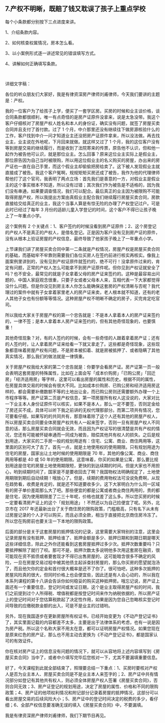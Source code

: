 ## 7.产权不明晰，既赔了钱又耽误了孩子上重点学校
每个小条款都分别按下三点进度来讲。


1、介绍条款内容。


2、如何核查权属情况，房本怎么看。


3、以小案例形式逐一讲述常见的错误填写方式。


4、讲解如何正确填写条款。


 


详细文字稿：


各位的听众朋友们大家好，我是有律资深房产律师刘甫律师，今天我们要讲的主题是：产权。


我的一位客户为了给孩子上学，便买了一套学区房。买房的时候和业主谈价格，谈合同条款都很顺利，唯一有点奇怪的是房产证原件没拿来，说是太急没带。我这个客户仔细核对了房屋产权人姓名和本人的身份证，确实没有问题，就签了房屋买卖合同并且支付了首付款。过了 1 个月，中介那里还没有继续往下做房源核验什么的工作，客户找到中介一问才知道业主还没把房产证原件拿来，所以没法做。再去找业主，业主说在外地呢，下月回来就做。就这样又过了 1 个月，我的这位客户没有等到房屋交易的继续履行，而是收到了法院寄来的传票，原告他不认识，但和他一起作为被告他可认识，就是那位业主。怎么回事？原来这位业主实际上是假业主，那位原告因为自己当时被限购，所以用这位假业主的名义购买的房屋，办出来的房产证也一直在自己手里，而这个假业主却偷偷把房给卖了。这下被人发现假业主就直接成了被告。我这个客户冤啊，规规矩矩买房还成了被告，我作为他的代理律师帮他打了这个官司，我表明了两点立场：首先我们是善意的一方，对假业主是假业主的这个事实根本不知道，所以没有过错；其次我们作为被告是不适格的，因为我们没有串通，如果要调查情况，我们可以配合。最后真正的业主因为被限购不可能取得房屋产权，所以我提出方案由真假业主配合我们继续履行房屋买卖合同，房款直接给交给真正的业主，我这个当事人算是有惊无险的办理了产权登记过户。可是此时已经过了每年 3 月份的适龄儿童入学登记的时间，这个客户不得已让孩子晚上了一年重点小学。


这个案例有 2 个关键点：1、客户签约的时候没看到房产证原件；2、这个房登记的产权人不是真正的产权人，是借名登记。正是因为客户没有见到房产证的原件，没有从根本上验证房屋的产权信息，最终导致了他家孩子晚上了一年重点小学。


上节课我们讲了房屋买卖合同中第一二条就是产权情况，房屋产权是房屋买卖合同的基础，而基础牢不牢靠则需要我们各位买房人在签约前进行核实再核实。像我上面案例里讲到的，没有见到产权证原件就签约的，绝不可行！没拿原件过来的，肯定有问题，正常的产权人怎么可能拿不到房产证原件呢。但你见到产权证就安全了吗？也不安全，最常见的就是子女拿着父母的房产证来签约的。这种是最容易出问题的，中国人家庭观念很重，只要子女或者父母本人来，互相代表一下大家都觉得没什么问题。但是你没见到房主本人你怎么能确保这套房的产权清晰与否呢？我代理过的案件中就有子女拿着家里老人的房产证来卖，老人根本就不知道，还有的老人其他子女也有份额等等情况。这种房屋产权不明晰不确定的房子，买完肯定吃官司。


所以我给大家关于房屋产权的第一个忠告就是：不是本人拿着本人的房产证来签约的，一律不签；是本人拿着本人房产证来签约的，但有其他奇怪现象的，也要慎重！


其他奇怪现象？对，有的人签约的时候，会有一些奇怪的人跟着拿着房产证；还有的人签约时，让人拿着房产证来给看一下就又拿走了。这些都是奇怪现象，这些现象都意味着房屋产权有问题，不是房本被扣着、就是房被抵押了、或者隐瞒了其他真实情况，那么我们的做法就是一律慎重。


关于房屋产权我给大家的第二个忠告就是：你要学会看房产证。房产证第一页一般会表明这套房屋的特殊属性，比如在上面会写「成本价购房」「已购公房」「回迁房」「经济适用房」等字样，这里可以看出房屋的属性和历史。根据不同的属性，在房屋具体交易的时候会有很大不同。比如成本价购房、已购公房和经济适用房这样的，都会需要补缴数额不等的土地出让金，而已购公房则还需要额外办理一个上市程序等等。房产证第二页是产权信息，第一项房屋所有权人这没说的，大家对比一下业主本人身份证原件可以核实，如果不是本人，那么一定不要签，否则定金给了房还买不成，具体可以听下我之前讲的无权代理那部分。而第二项共有情况，您可要看仔细，如果写的的共同共有，那意味着除了这个人还有其他的房屋产权人，所以房屋买卖合同要全体房屋产权共有人一起来签字，否则一旦有房屋产权人不同意的话，那么房屋买卖合同就会无效，而且因为产权证写的很清楚是共有产权的情况，您还有可能被怀疑串通而一同成为被告，赔偿其他共有权人的损失。之后是规划用途，大家买的二手房一般的规划用途有：住宅、公寓、商业、商住两用等，这里面的区别可大了去了。首先一点，就是土地使用权的使用期限。只有规划用途为住宅的房屋，国家出让土地时候的使用期限是 70 年，其他的像公寓、商业、商住两用等都是 40 或 50 年的使用期限。这意味着，你买的如果是公寓，那么要比规划用途是住宅的房屋土地使用期限短，更快的到达续期的时间。但是大家也不用担心，哟到续期时间了，国家是不是要收回去了啊？我国物权法明确规定了，土地使用期限到期后自动续期！哦放心了。但是，续期的费用物权法可没说免费啊，从现在趋势看，收费是肯定的，就是还不知道要收多少。这下大家明白为什么同一区域有的房子单价差距那么大了吧。那些便宜的都是公寓或者商业商住两用的，贵的都是住宅，因为使用期限差了二三十年呢，价格也就差了这么多。所以您买房的时候一定要看清房产证上的这个「规划用途」！不然还以为自己捡便宜了呢。另外，北京市在 2017 年还最新出台了关于商住房的限购政策，门槛极高，只有名下从未有过房屋记录的个人才可以购买，而且必须全款，相当于直接把北京商住房冷冻了。所以您在购房前也要关注一下本地的限购政策。


后面的部分是关于这套房屋的抵押情况的记录，这里需要大家特别的注意，这里会记录房屋有没有抵押、抵押给谁了、抵押金额是多少、抵押日期和到期日期是哪天这些详细信息，除此之外你还能看到这套房屋抵押过多少次。抵押次数重要吗？只要抵押解除了就行了呗。那可不是，抵押次数太多说明他多次用这套房在融资，很可能现在资不抵债或者要套现才不得已出售房屋的，这可能暗含很多不确定的风险，一旦在房屋交易过程中被其他债主起诉查封房屋的，那么你买房的愿望就泡汤了，而且他欠你的定金和首付很大概率是还不了你了。很可怕吧，这种多次抵押的房屋风险真的很大，但同时价格上也会便宜些，因此还是有人会心动的，所以我在本系列课程的第十八讲会告诉你如何稳妥的购买这种抵押房。哦忘记说，房产证上面还有一个重要信息，登记时间或发证日期，这个是业主取得房屋产权的时间，我们之前提到过个人所得税、增值税都是按登记时间来作为纳税依据的，所以房产证上的登记时间对于您估算税款起了决定性作用，如果是因为您自己忽略核实登记时间导致的应缴税款金额的出入，可是不是业主的过错哟。


另外，现在我国逐步在更新房屋所有权证书，已经开始变更为《不动产登记证书》了，其实里面记载的内容都差不太多，主要是出于法律体系的考虑，也有一说是因为房产税。所以这个名称大家不用太在意，都可以证明房屋产权情况。如果您现在是原来红色的房产证，那么也不用主动去更换为《不动产登记证书》，都是国家认可的有效证件。


你在核对房产证上的信息没有问题的情况下，就可以从容地将上述内容填写到《房屋买卖合同》当中了，或者中介填写完毕后您核对一下，尤其不要漏填重要信息。


好了，今天课程到此就全部结束了，照理要总结一下重点：1、买房时要核对产权人是否为业主本人、房屋买卖合同是不是业主本人来签字的；2、房产证中共有情况部分如登记有其他共有权人，则必须全体房屋产权人签署《房屋买卖合同》，否则合同无效；3、房产证登记的规划用途，决定了房屋的属性、价格和不同的限购政策；4、房产证的他项权利情况和附记部分记录着房屋的抵押情况，这部分可以看出房屋交易的后续风险大小；5、房产证中的登记时间决定的税费的多少，看仔细；6、全部产权信息要准确无误的填入《房屋买卖合同》中，不要漏填。


我是有律资深房产律师刘甫律师，我们下期节目再见。

